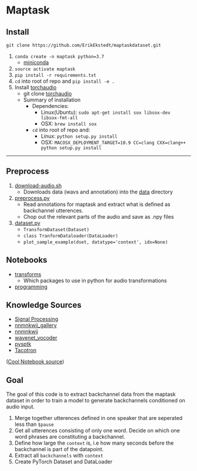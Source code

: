 # Maptask

## Install

`git clone https://github.com/ErikEkstedt/maptaskdataset.git`

1. `conda create -n maptask python=3.7`
    - [miniconda](https://conda.io/miniconda.html)
2. `source activate maptask`
3. `pip install -r requirements.txt`
4. `cd` into root of repo and `pip install -e .`
5. Install [torchaudio](https://github.com/pytorch/audio)
    - git clone [torchaudio](https://github.com/pytorch/audio)
    - Summary of installation
      - Dependencies:
        - Linux(Ubuntu): `sudo apt-get install sox libsox-dev libsox-fmt-all`
        - OSX: `brew install sox`
      - `cd` into root of repo and:
        - Linux: `python setup.py install`
        - OSX: `MACOSX_DEPLOYMENT_TARGET=10.9 CC=clang CXX=clang++ python setup.py install`


---------------------

## Preprocess

1. [download-audio.sh](download-audio.sh)
    - Downloads data (wavs and annotation) into the [data](data/) directory
2. [preprocess.py](preprocess.py)
    - Read annotations for maptask and extract what is defined as backchannel utterences.
    - Chop out the relevant parts of the audio and save as .npy files
3. [dataset.py](dataset.py)
    - `TransformDataset(Dataset)`
    - `class TranformDataloader(DataLoader)`
    - `plot_sample_example(dset, datatype='context', idx=None)`


## Notebooks

* [transforms](notes/transforms.ipynb)
  - Which packages to use in python for audio transformations
* [programming](notes/programming.ipynb)

## Knowledge Sources


* [Signal Processing](https://github.com/calebmadrigal/FourierTalkOSCON)
* [nnmnkwii_gallery](https://github.com/r9y9/nnmnkwii_gallery.git)
* [nnmnkwii](https://github.com/r9y9/nnmnkwii.git)
* [wavenet_vocoder](https://github.com/r9y9/wavenet_vocoder)
* [pysptk](https://github.com/r9y9/pysptk)
* [Tacotron](https://github.com/r9y9/pysptk)

([Cool Notebook source](https://github.com/jupyter/jupyter/wiki/A-gallery-of-interesting-Jupyter-Notebooks#machine-learning-statistics-and-probability))

## Goal

The goal of this code is to extract backchannel data from the maptask dataset in order
to train a model to generate backchannels conditioned on audio input.

1. Merge together utterences defined in one speaker that are seperated less than `$pause`
2. Get all utterences consisting of only one word. Decide on which one word phrases are
   constituting a backchannel.
3. Define how large the `context` is, i.e how many seconds before the backchannel is part of
   the datapoint.
4. Extract all `backchannels` with `context`
5. Create PyTorch Dataset and DataLoader


